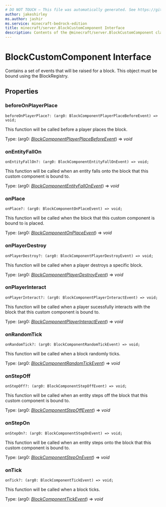 ```yaml
---
# DO NOT TOUCH — This file was automatically generated. See https://github.com/mojang/minecraftapidocsgenerator to modify descriptions, examples, etc.
author: jakeshirley
ms.author: jashir
ms.service: minecraft-bedrock-edition
title: minecraft/server.BlockCustomComponent Interface
description: Contents of the @minecraft/server.BlockCustomComponent class.
---
```

# BlockCustomComponent Interface

Contains a set of events that will be raised for a block. This object must be bound using the BlockRegistry.

## Properties

### **beforeOnPlayerPlace**
`beforeOnPlayerPlace?: (arg0: BlockComponentPlayerPlaceBeforeEvent) => void;`

This function will be called before a player places the block.

Type: (arg0: [*BlockComponentPlayerPlaceBeforeEvent*](BlockComponentPlayerPlaceBeforeEvent.md)) => *void*

### **onEntityFallOn**
`onEntityFallOn?: (arg0: BlockComponentEntityFallOnEvent) => void;`

This function will be called when an entity falls onto the block that this custom component is bound to.

Type: (arg0: [*BlockComponentEntityFallOnEvent*](BlockComponentEntityFallOnEvent.md)) => *void*

### **onPlace**
`onPlace?: (arg0: BlockComponentOnPlaceEvent) => void;`

This function will be called when the block that this custom component is bound to is placed.

Type: (arg0: [*BlockComponentOnPlaceEvent*](BlockComponentOnPlaceEvent.md)) => *void*

### **onPlayerDestroy**
`onPlayerDestroy?: (arg0: BlockComponentPlayerDestroyEvent) => void;`

This function will be called when a player destroys a specific block.

Type: (arg0: [*BlockComponentPlayerDestroyEvent*](BlockComponentPlayerDestroyEvent.md)) => *void*

### **onPlayerInteract**
`onPlayerInteract?: (arg0: BlockComponentPlayerInteractEvent) => void;`

This function will be called when a player sucessfully interacts with the block that this custom component is bound to.

Type: (arg0: [*BlockComponentPlayerInteractEvent*](BlockComponentPlayerInteractEvent.md)) => *void*

### **onRandomTick**
`onRandomTick?: (arg0: BlockComponentRandomTickEvent) => void;`

This function will be called when a block randomly ticks.

Type: (arg0: [*BlockComponentRandomTickEvent*](BlockComponentRandomTickEvent.md)) => *void*

### **onStepOff**
`onStepOff?: (arg0: BlockComponentStepOffEvent) => void;`

This function will be called when an entity steps off the block that this custom component is bound to.

Type: (arg0: [*BlockComponentStepOffEvent*](BlockComponentStepOffEvent.md)) => *void*

### **onStepOn**
`onStepOn?: (arg0: BlockComponentStepOnEvent) => void;`

This function will be called when an entity steps onto the block that this custom component is bound to.

Type: (arg0: [*BlockComponentStepOnEvent*](BlockComponentStepOnEvent.md)) => *void*

### **onTick**
`onTick?: (arg0: BlockComponentTickEvent) => void;`

This function will be called when a block ticks.

Type: (arg0: [*BlockComponentTickEvent*](BlockComponentTickEvent.md)) => *void*
